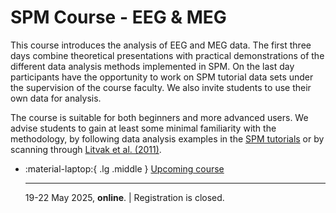 # SPM Course - EEG & MEG

This course introduces the analysis of EEG and MEG data. The first three days combine theoretical presentations with practical demonstrations of the different data analysis methods implemented in SPM. On the last day participants have the opportunity to work on SPM tutorial data sets under the supervision of the course faculty. We also invite students to use their own data for analysis. 

The course is suitable for both beginners and more advanced users. We advise students to gain at least some minimal familiarity with the methodology, by following data analysis examples in the [SPM tutorials](../../tutorials/MEEG/index.md) or by scanning through [Litvak et al. (2011)](https://doi.org/10.1155/2011/852961).

<div class="grid cards" markdown>

- :material-laptop:{ .lg .middle } [Upcoming course](./programme.md)

    ---

    19-22 May 2025, **online**. | Registration is closed. 
</div>
